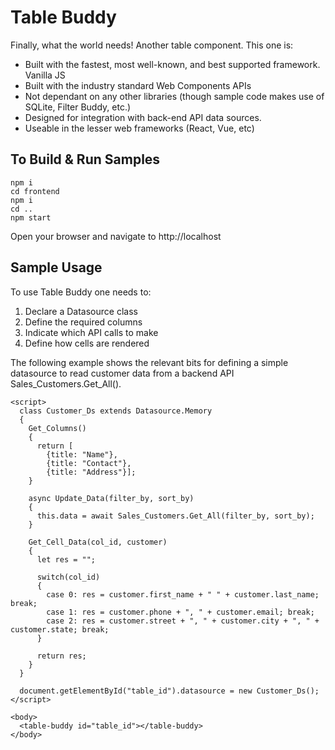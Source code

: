 # Table Buddy
Finally, what the world needs! Another table component. This one is:
- Built with the fastest, most well-known, and best supported framework. Vanilla JS
- Built with the industry standard Web Components APIs
- Not dependant on any other libraries (though sample code makes use of SQLite, Filter Buddy, etc.)
- Designed for integration with back-end API data sources.
- Useable in the lesser web frameworks (React, Vue, etc)

## To Build & Run Samples
```
npm i
cd frontend
npm i
cd ..
npm start
```
Open your browser and navigate to http://localhost

## Sample Usage
To use Table Buddy one needs to:
1. Declare a Datasource class
2. Define the required columns
3. Indicate which API calls to make
4. Define how cells are rendered 

The following example shows the relevant bits for defining a simple datasource
to read customer data from a backend API Sales_Customers.Get_All().

```
<script>
  class Customer_Ds extends Datasource.Memory
  {
    Get_Columns()
    {
      return [
        {title: "Name"}, 
        {title: "Contact"}, 
        {title: "Address"}];
    }

    async Update_Data(filter_by, sort_by)
    {
      this.data = await Sales_Customers.Get_All(filter_by, sort_by);
    }
    
    Get_Cell_Data(col_id, customer)
    {
      let res = "";

      switch(col_id)
      {
        case 0: res = customer.first_name + " " + customer.last_name; break;
        case 1: res = customer.phone + ", " + customer.email; break;
        case 2: res = customer.street + ", " + customer.city + ", " + customer.state; break;
      }

      return res;
    }
  }

  document.getElementById("table_id").datasource = new Customer_Ds();
</script>

<body>
  <table-buddy id="table_id"></table-buddy>
</body>

```